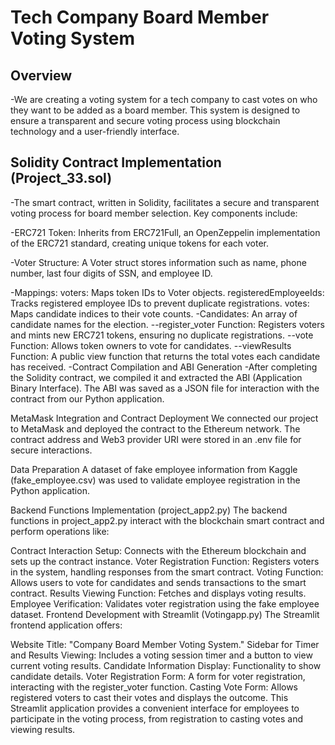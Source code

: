 # Tech Company Board Member Voting System

## Overview

-We are creating a voting system for a tech company to cast votes on who they want to be added as a board member. This system is designed to ensure a transparent and secure voting process using blockchain technology and a user-friendly interface.


## Solidity Contract Implementation (Project_33.sol)
-The smart contract, written in Solidity, facilitates a secure and transparent voting process for board member selection. Key components include:

-ERC721 Token: Inherits from ERC721Full, an OpenZeppelin implementation of the ERC721 standard, creating unique tokens for each voter.

-Voter Structure: A Voter struct stores information such as name, phone number, last four digits of SSN, and employee ID.

-Mappings:
  voters: Maps token IDs to Voter objects.
  registeredEmployeeIds: Tracks registered employee IDs to prevent duplicate registrations.
  votes: Maps candidate indices to their vote counts.
-Candidates: An array of candidate names for the election.
--register_voter Function: Registers voters and mints new ERC721 tokens, ensuring no duplicate registrations.
--vote Function: Allows token owners to vote for candidates.
--viewResults Function: A public view function that returns the total votes each candidate has received.
-Contract Compilation and ABI Generation
-After completing the Solidity contract, we compiled it and extracted the ABI (Application Binary Interface). The ABI was saved as a JSON file for interaction with the contract from our Python application.

MetaMask Integration and Contract Deployment
We connected our project to MetaMask and deployed the contract to the Ethereum network. The contract address and Web3 provider URI were stored in an .env file for secure interactions.

Data Preparation
A dataset of fake employee information from Kaggle (fake_employee.csv) was used to validate employee registration in the Python application.

Backend Functions Implementation (project_app2.py)
The backend functions in project_app2.py interact with the blockchain smart contract and perform operations like:

Contract Interaction Setup: Connects with the Ethereum blockchain and sets up the contract instance.
Voter Registration Function: Registers voters in the system, handling responses from the smart contract.
Voting Function: Allows users to vote for candidates and sends transactions to the smart contract.
Results Viewing Function: Fetches and displays voting results.
Employee Verification: Validates voter registration using the fake employee dataset.
Frontend Development with Streamlit (Votingapp.py)
The Streamlit frontend application offers:

Website Title: "Company Board Member Voting System."
Sidebar for Timer and Results Viewing: Includes a voting session timer and a button to view current voting results.
Candidate Information Display: Functionality to show candidate details.
Voter Registration Form: A form for voter registration, interacting with the register_voter function.
Casting Vote Form: Allows registered voters to cast their votes and displays the outcome.
This Streamlit application provides a convenient interface for employees to participate in the voting process, from registration to casting votes and viewing results.
